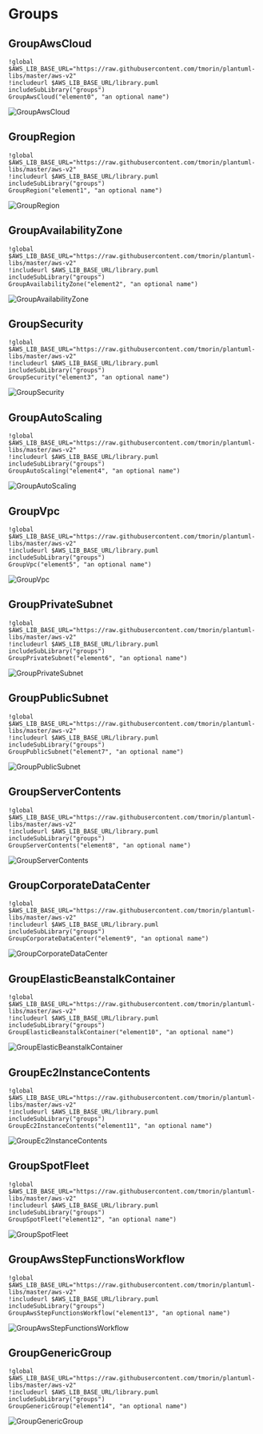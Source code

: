 # Groups

## GroupAwsCloud
```plantuml
!global $AWS_LIB_BASE_URL="https://raw.githubusercontent.com/tmorin/plantuml-libs/master/aws-v2"
!includeurl $AWS_LIB_BASE_URL/library.puml
includeSubLibrary("groups")
GroupAwsCloud("element0", "an optional name")
```

![GroupAwsCloud](http://www.plantuml.com/plantuml/proxy?src=https://raw.githubusercontent.com/tmorin/plantuml-libs/master/aws-v2/groups.example.puml&idx=0&GroupAwsCloud)

## GroupRegion
```plantuml
!global $AWS_LIB_BASE_URL="https://raw.githubusercontent.com/tmorin/plantuml-libs/master/aws-v2"
!includeurl $AWS_LIB_BASE_URL/library.puml
includeSubLibrary("groups")
GroupRegion("element1", "an optional name")
```

![GroupRegion](http://www.plantuml.com/plantuml/proxy?src=https://raw.githubusercontent.com/tmorin/plantuml-libs/master/aws-v2/groups.example.puml&idx=1&GroupRegion)

## GroupAvailabilityZone
```plantuml
!global $AWS_LIB_BASE_URL="https://raw.githubusercontent.com/tmorin/plantuml-libs/master/aws-v2"
!includeurl $AWS_LIB_BASE_URL/library.puml
includeSubLibrary("groups")
GroupAvailabilityZone("element2", "an optional name")
```

![GroupAvailabilityZone](http://www.plantuml.com/plantuml/proxy?src=https://raw.githubusercontent.com/tmorin/plantuml-libs/master/aws-v2/groups.example.puml&idx=2&GroupAvailabilityZone)

## GroupSecurity
```plantuml
!global $AWS_LIB_BASE_URL="https://raw.githubusercontent.com/tmorin/plantuml-libs/master/aws-v2"
!includeurl $AWS_LIB_BASE_URL/library.puml
includeSubLibrary("groups")
GroupSecurity("element3", "an optional name")
```

![GroupSecurity](http://www.plantuml.com/plantuml/proxy?src=https://raw.githubusercontent.com/tmorin/plantuml-libs/master/aws-v2/groups.example.puml&idx=3&GroupSecurity)

## GroupAutoScaling
```plantuml
!global $AWS_LIB_BASE_URL="https://raw.githubusercontent.com/tmorin/plantuml-libs/master/aws-v2"
!includeurl $AWS_LIB_BASE_URL/library.puml
includeSubLibrary("groups")
GroupAutoScaling("element4", "an optional name")
```

![GroupAutoScaling](http://www.plantuml.com/plantuml/proxy?src=https://raw.githubusercontent.com/tmorin/plantuml-libs/master/aws-v2/groups.example.puml&idx=4&GroupAutoScaling)

## GroupVpc
```plantuml
!global $AWS_LIB_BASE_URL="https://raw.githubusercontent.com/tmorin/plantuml-libs/master/aws-v2"
!includeurl $AWS_LIB_BASE_URL/library.puml
includeSubLibrary("groups")
GroupVpc("element5", "an optional name")
```

![GroupVpc](http://www.plantuml.com/plantuml/proxy?src=https://raw.githubusercontent.com/tmorin/plantuml-libs/master/aws-v2/groups.example.puml&idx=5&GroupVpc)

## GroupPrivateSubnet
```plantuml
!global $AWS_LIB_BASE_URL="https://raw.githubusercontent.com/tmorin/plantuml-libs/master/aws-v2"
!includeurl $AWS_LIB_BASE_URL/library.puml
includeSubLibrary("groups")
GroupPrivateSubnet("element6", "an optional name")
```

![GroupPrivateSubnet](http://www.plantuml.com/plantuml/proxy?src=https://raw.githubusercontent.com/tmorin/plantuml-libs/master/aws-v2/groups.example.puml&idx=6&GroupPrivateSubnet)

## GroupPublicSubnet
```plantuml
!global $AWS_LIB_BASE_URL="https://raw.githubusercontent.com/tmorin/plantuml-libs/master/aws-v2"
!includeurl $AWS_LIB_BASE_URL/library.puml
includeSubLibrary("groups")
GroupPublicSubnet("element7", "an optional name")
```

![GroupPublicSubnet](http://www.plantuml.com/plantuml/proxy?src=https://raw.githubusercontent.com/tmorin/plantuml-libs/master/aws-v2/groups.example.puml&idx=7&GroupPublicSubnet)

## GroupServerContents
```plantuml
!global $AWS_LIB_BASE_URL="https://raw.githubusercontent.com/tmorin/plantuml-libs/master/aws-v2"
!includeurl $AWS_LIB_BASE_URL/library.puml
includeSubLibrary("groups")
GroupServerContents("element8", "an optional name")
```

![GroupServerContents](http://www.plantuml.com/plantuml/proxy?src=https://raw.githubusercontent.com/tmorin/plantuml-libs/master/aws-v2/groups.example.puml&idx=8&GroupServerContents)

## GroupCorporateDataCenter
```plantuml
!global $AWS_LIB_BASE_URL="https://raw.githubusercontent.com/tmorin/plantuml-libs/master/aws-v2"
!includeurl $AWS_LIB_BASE_URL/library.puml
includeSubLibrary("groups")
GroupCorporateDataCenter("element9", "an optional name")
```

![GroupCorporateDataCenter](http://www.plantuml.com/plantuml/proxy?src=https://raw.githubusercontent.com/tmorin/plantuml-libs/master/aws-v2/groups.example.puml&idx=9&GroupCorporateDataCenter)

## GroupElasticBeanstalkContainer
```plantuml
!global $AWS_LIB_BASE_URL="https://raw.githubusercontent.com/tmorin/plantuml-libs/master/aws-v2"
!includeurl $AWS_LIB_BASE_URL/library.puml
includeSubLibrary("groups")
GroupElasticBeanstalkContainer("element10", "an optional name")
```

![GroupElasticBeanstalkContainer](http://www.plantuml.com/plantuml/proxy?src=https://raw.githubusercontent.com/tmorin/plantuml-libs/master/aws-v2/groups.example.puml&idx=10&GroupElasticBeanstalkContainer)

## GroupEc2InstanceContents
```plantuml
!global $AWS_LIB_BASE_URL="https://raw.githubusercontent.com/tmorin/plantuml-libs/master/aws-v2"
!includeurl $AWS_LIB_BASE_URL/library.puml
includeSubLibrary("groups")
GroupEc2InstanceContents("element11", "an optional name")
```

![GroupEc2InstanceContents](http://www.plantuml.com/plantuml/proxy?src=https://raw.githubusercontent.com/tmorin/plantuml-libs/master/aws-v2/groups.example.puml&idx=11&GroupEc2InstanceContents)

## GroupSpotFleet
```plantuml
!global $AWS_LIB_BASE_URL="https://raw.githubusercontent.com/tmorin/plantuml-libs/master/aws-v2"
!includeurl $AWS_LIB_BASE_URL/library.puml
includeSubLibrary("groups")
GroupSpotFleet("element12", "an optional name")
```

![GroupSpotFleet](http://www.plantuml.com/plantuml/proxy?src=https://raw.githubusercontent.com/tmorin/plantuml-libs/master/aws-v2/groups.example.puml&idx=12&GroupSpotFleet)

## GroupAwsStepFunctionsWorkflow
```plantuml
!global $AWS_LIB_BASE_URL="https://raw.githubusercontent.com/tmorin/plantuml-libs/master/aws-v2"
!includeurl $AWS_LIB_BASE_URL/library.puml
includeSubLibrary("groups")
GroupAwsStepFunctionsWorkflow("element13", "an optional name")
```

![GroupAwsStepFunctionsWorkflow](http://www.plantuml.com/plantuml/proxy?src=https://raw.githubusercontent.com/tmorin/plantuml-libs/master/aws-v2/groups.example.puml&idx=13&GroupAwsStepFunctionsWorkflow)

## GroupGenericGroup
```plantuml
!global $AWS_LIB_BASE_URL="https://raw.githubusercontent.com/tmorin/plantuml-libs/master/aws-v2"
!includeurl $AWS_LIB_BASE_URL/library.puml
includeSubLibrary("groups")
GroupGenericGroup("element14", "an optional name")
```

![GroupGenericGroup](http://www.plantuml.com/plantuml/proxy?src=https://raw.githubusercontent.com/tmorin/plantuml-libs/master/aws-v2/groups.example.puml&idx=14&GroupGenericGroup)

